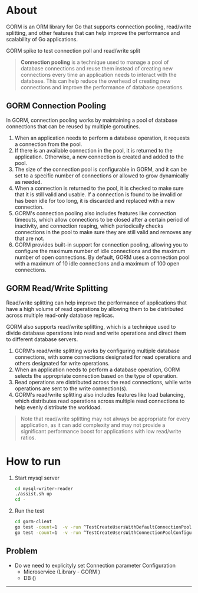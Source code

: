 # About 

GORM is an ORM library for Go that supports connection pooling, read/write splitting, and other features that can help improve the performance and scalability of Go applications.

GORM spike to test connection poll and read/write split

> **Connection pooling** is a technique used to manage a pool of database connections and reuse them instead of creating new connections every time an application needs to interact with the database. This can help reduce the overhead of creating new connections and improve the performance of database operations.

## GORM Connection Pooling

In GORM, connection pooling works by maintaining a pool of database connections that can be reused by multiple goroutines.  

1. When an application needs to perform a database operation, it requests a connection from the pool.
2. If there is an available connection in the pool, it is returned to the application. Otherwise, a new connection is created and added to the pool.
3. The size of the connection pool is configurable in GORM, and it can be set to a specific number of connections or allowed to grow dynamically as needed. 
4. When a connection is returned to the pool, it is checked to make sure that it is still valid and usable. If a connection is found to be invalid or has been idle for too long, it is discarded and replaced with a new connection.
5. GORM's connection pooling also includes features like connection timeouts, which allow connections to be closed after a certain period of inactivity, and connection reaping, which periodically checks connections in the pool to make sure they are still valid and removes any that are not.
6. GORM provides built-in support for connection pooling, allowing you to configure the maximum number of idle connections and the maximum number of open connections. By default, GORM uses a connection pool with a maximum of 10 idle connections and a maximum of 100 open connections.

## GORM Read/Write Splitting

Read/write splitting can help improve the performance of applications that have a high volume of read operations by allowing them to be distributed across multiple read-only database replicas.

GORM also supports read/write splitting, which is a technique used to divide database operations into read and write operations and direct them to different database servers.

1. GORM's read/write splitting works by configuring multiple database connections, with some connections designated for read operations and others designated for write operations.
2. When an application needs to perform a database operation, GORM selects the appropriate connection based on the type of operation.
3. Read operations are distributed across the read connections, while write operations are sent to the write connection(s).
4. GORM's read/write splitting also includes features like load balancing, which distributes read operations across multiple read connections to help evenly distribute the workload.

> Note that read/write splitting may not always be appropriate for every application, as it can add complexity and may not provide a significant performance boost for applications with low read/write ratios.

# How to run

1. Start mysql server
    ```bash
    cd mysql-writer-reader 
    ./assist.sh up
    cd - 
    ```

2. Run the test
    ```bash
    cd gorm-client
    go test -count=1  -v -run ^TestCreateUsersWithDefaultConnectionPool$ github.com/rajasoun/gorm-client/test
    go test -count=1  -v -run ^TestCreateUsersWithConnectionPoolConfigured$ github.com/rajasoun/gorm-client/test
    ```

## Problem 

* Do we need to explicityly set Connection parameter Configuration
    * Microservice (Library - GORM )
    * DB ()

-----